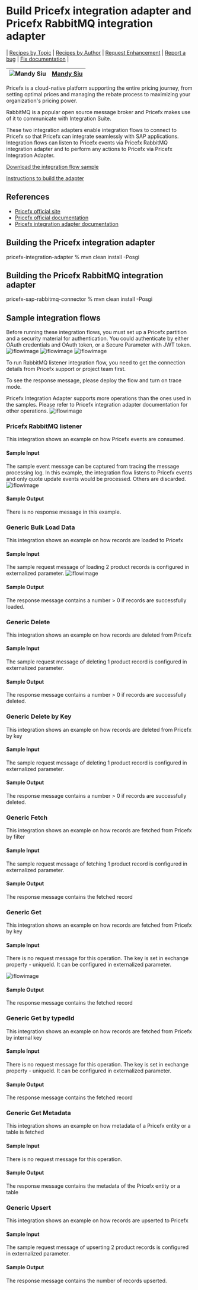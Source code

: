 # Build Pricefx integration adapter and Pricefx RabbitMQ integration adapter

\| [Recipes by Topic](../../readme.md ) \| [Recipes by Author](../../author.md ) \| [Request Enhancement](https://github.com/SAP/apibusinesshub-integration-recipes/issues/new?assignees=&labels=Recipe%20Fix,enhancement&template=recipe-request.md&title=Improve%20Pricefx-integration-adapter%20 ) \| [Report a bug](https://github.com/SAP/apibusinesshub-integration-recipes/issues/new?assignees=&labels=Recipe%20Fix,bug&template=bug_report.md&title=Issue%20with%20Pricefx-integration-adapter%20 ) \| [Fix documentation](https://github.com/SAP/apibusinesshub-integration-recipes/issues/new?assignees=&labels=Recipe%20Fix,documentation&template=bug_report.md&title=Docu%20fix%20Pricefx-integration-adapter%20 ) \|

![Mandy Siu](https://github.com/mandy-siu.png?size=50 ) | [Mandy Siu](https://github.com/mandy-siu ) |
----|--------------------------------------------|

Pricefx is a cloud-native platform supporting the entire pricing journey, from setting optimal prices and managing the rebate process to maximizing your organization's pricing power. 

RabbitMQ is a popular open source message broker and Pricefx makes use of it to communicate with Integration Suite. 

These two integration adapters enable integration flows to connect to Pricefx so that Pricefx can integrate seamlessly with SAP applications.
Integration flows can listen to Pricefx events via Pricefx RabbitMQ integration adapter and to perform any actions to Pricefx via Pricefx Integration Adapter.

[Download the integration flow sample](IntegrationFlow/Pricefx-Integration-Adapter-Samples.zip)

[Instructions to build the adapter](../../build-deploy-camel-community-adapters.md)

## References
* [Pricefx official site](https://www.pricefx.com/)
* [Pricefx official documentation](https://knowledge.pricefx.com/)
* [Pricefx integration adapter documentation](https://pricefx.atlassian.net/wiki/spaces/ACC/overview/)

## Building the Pricefx integration adapter
pricefx-integration-adapter % mvn clean install -Posgi

## Building the Pricefx RabbitMQ integration adapter
pricefx-sap-rabbitmq-connector % mvn clean install -Posgi

## Sample integration flows
Before running these integration flows, you must set up a Pricefx partition and a security material for authentication.
You could authenticate by either OAuth credentials and OAuth token, or a Secure Parameter with JWT token.
![iflowimage](JWT-Token.png)
![iflowimage](Oauth-Token.png)
![iflowimage](adapter-connection-configuration.png)

To run RabbitMQ listener integration flow, you need to get the connection details from Pricefx support or project team first.

To see the response message, please deploy the flow and turn on trace mode.

Pricefx Integration Adapter supports more operations than the ones used in the samples. Please refer to Pricefx integration adapter documentation for other operations.
![iflowimage](adapter-operation-configuration.png)

### Pricefx RabbitMQ listener
This integration shows an example on how Pricefx events are consumed.

#### Sample Input
The sample event message can be captured from tracing the message processing log. 
In this example, the integration flow listens to Pricefx events and only quote update events would be processed. Others are discarded.
![iflowimage](Sample-Event.png)

#### Sample Output
There is no response message in this example.

### Generic Bulk Load Data
This integration shows an example on how records are loaded to Pricefx

#### Sample Input
The sample request message of loading 2 product records is configured in externalized parameter.
![iflowimage](external-parameter-payload.png)

#### Sample Output
The response message contains a number > 0 if records are successfully loaded.

### Generic Delete
This integration shows an example on how records are deleted from Pricefx

#### Sample Input
The sample request message of deleting 1 product record is configured in externalized parameter.

#### Sample Output
The response message contains a number > 0 if records are successfully deleted.

### Generic Delete by Key
This integration shows an example on how records are deleted from Pricefx by key

#### Sample Input
The sample request message of deleting 1 product record is configured in externalized parameter.

#### Sample Output
The response message contains a number > 0 if records are successfully deleted.

### Generic Fetch
This integration shows an example on how records are fetched from Pricefx by filter

#### Sample Input
The sample request message of fetching 1 product record is configured in externalized parameter.

#### Sample Output
The response message contains the fetched record

### Generic Get
This integration shows an example on how records are fetched from Pricefx by key

#### Sample Input
There is no request message for this operation. The key is set in exchange property - uniqueId.
It can be configured in externalized parameter.

![iflowimage](content-modifier.png)

#### Sample Output
The response message contains the fetched record

### Generic Get by typedId
This integration shows an example on how records are fetched from Pricefx by internal key

#### Sample Input
There is no request message for this operation. The key is set in exchange property - uniqueId.
It can be configured in externalized parameter.

#### Sample Output
The response message contains the fetched record

### Generic Get Metadata
This integration shows an example on how metadata of a Pricefx entity or a table is fetched

#### Sample Input
There is no request message for this operation.

#### Sample Output
The response message contains the metadata of the Pricefx entity or a table

### Generic Upsert
This integration shows an example on how records are upserted to Pricefx

#### Sample Input
The sample request message of upserting 2 product records is configured in externalized parameter.

#### Sample Output
The response message contains the number of records upserted.